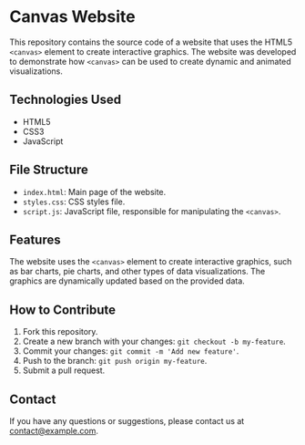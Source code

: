# Canvas Website

This repository contains the source code of a website that uses the HTML5 `<canvas>` element to create interactive graphics. The website was developed to demonstrate how `<canvas>` can be used to create dynamic and animated visualizations.

## Technologies Used

- HTML5
- CSS3
- JavaScript

## File Structure

- `index.html`: Main page of the website.
- `styles.css`: CSS styles file.
- `script.js`: JavaScript file, responsible for manipulating the `<canvas>`.

## Features

The website uses the `<canvas>` element to create interactive graphics, such as bar charts, pie charts, and other types of data visualizations. The graphics are dynamically updated based on the provided data.

## How to Contribute

1. Fork this repository.
2. Create a new branch with your changes: `git checkout -b my-feature`.
3. Commit your changes: `git commit -m 'Add new feature'`.
4. Push to the branch: `git push origin my-feature`.
5. Submit a pull request.

## Contact

If you have any questions or suggestions, please contact us at contact@example.com.

